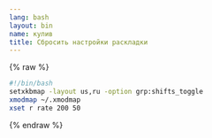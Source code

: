 ```yaml
---
lang: bash
layout: bin
name: кулив
title: Сбросить настройки раскладки
---
```

{% raw %}
```bash
#!/bin/bash
setxkbmap -layout us,ru -option grp:shifts_toggle
xmodmap ~/.xmodmap
xset r rate 200 50
```
{% endraw %}